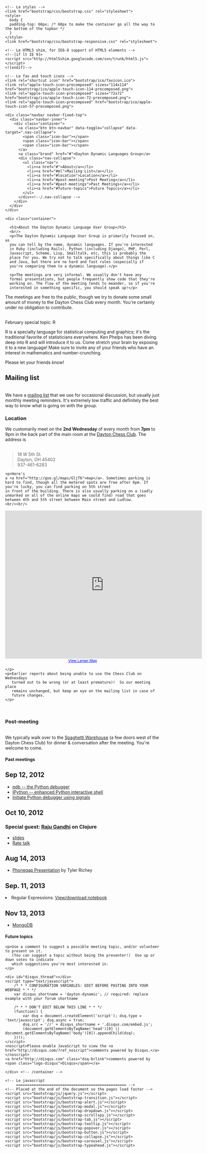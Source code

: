 <!DOCTYPE html>
<html lang="en">
  <head>
    <meta charset="utf-8">
    <title>Dayton Dynamic Languages User Group</title>
    <meta name="viewport" content="width=device-width, initial-scale=1.0">
    <meta name="description" content="Dayton, Ohio meeting for computer programmers in Ruby, Python, Perl, PHP, JavaScript, etc.">
    <meta name="author" content="">

    <!-- Le styles -->
    <link href="bootstrap/css/bootstrap.css" rel="stylesheet">
    <style>
      body {
      padding-top: 60px; /* 60px to make the container go all the way to the bottom of the topbar */
      }
    </style>
    <link href="bootstrap/css/bootstrap-responsive.css" rel="stylesheet">

    <!-- Le HTML5 shim, for IE6-8 support of HTML5 elements -->
    <!--[if lt IE 9]>
    <script src="http://html5shim.googlecode.com/svn/trunk/html5.js"></script>
    <![endif]-->

    <!-- Le fav and touch icons -->
    <link rel="shortcut icon" href="bootstrap/ico/favicon.ico">
    <link rel="apple-touch-icon-precomposed" sizes="114x114" href="bootstrap/ico/apple-touch-icon-114-precomposed.png">
    <link rel="apple-touch-icon-precomposed" sizes="72x72" href="bootstrap/ico/apple-touch-icon-72-precomposed.png">
    <link rel="apple-touch-icon-precomposed" href="bootstrap/ico/apple-touch-icon-57-precomposed.png">
  </head>

  <body>

    <div class="navbar navbar-fixed-top">
      <div class="navbar-inner">
        <div class="container">
          <a class="btn btn-navbar" data-toggle="collapse" data-target=".nav-collapse">
            <span class="icon-bar"></span>
            <span class="icon-bar"></span>
            <span class="icon-bar"></span>
          </a>
          <a class="brand" href="#">Dayton Dynamic Languages Group</a>
          <div class="nav-collapse">
            <ul class="nav">
              <li><a href="#">About</a></li>
              <li><a href="#ml">Mailing List</a></li>
              <li><a href="#location">Location</a></li>
              <li><a href="#post-meeting">Post Meeting</a></li>
              <li><a href="#past-meetings">Past Meetings</a></li>
              <li><a href="#future-topics">Future Topics</a></li>
            </ul>
          </div><!--/.nav-collapse -->
        </div>
      </div>
    </div>

    <div class="container">

      <h1>About the Dayton Dynamic Language User Group</h1>
      <br/>
      <p>The Dayton Dynamic Language User Group is primarily focused on, as
      you can tell by the name, dynamic languages. If you're interested
      in Ruby (including Rails), Python (including Django), PHP, Perl,
      Javascript, Scheme, Lisp, Smalltalk, etc, this is probably the
      place for you. We try not to talk specifically about things like C
      and Java, but there are no hard and fast rules (especially if
      you're comparing them to a dynamic language).</p>

      <p>The meetings are very informal. We usually don't have any
      formal presentations, but people frequently show code that they're
      working on. The flow of the meeting tends to meander, so if you're
      interested in something specific, you should speak up!</p>
<section id="ml"/>
      <p>The meetings are free to the public, though we try to donate
      some small amount of money to the Dayton Chess Club every month.
      You're certainly under no obligation to contribute.</p>
<br/>
February special topic: R

R is a specialty language for statistical computing and graphics; it's
the traditional favorite of statisticians everywhere.  Ken Phelps has
been diving deep into R and will introduce it to us.  Come stretch
your brain by exposing it to a new language!  Make sure to invite any
of your friends who have an interest in mathematics and
number-crunching.

Please let your friends know!

<p>
<h1>Mailing list</h1>
<br/>
<section id="location"/>
We have a <a href="http://lists.dma1.org/listinfo.cgi/dynamic-lang-sig-dma1.org">mailing list</a> that we use for occasional discussion, but
usually just monthly meeting reminders. It's extremely low traffic and
definitely the best way to know what is going on with the group.

</p>

<h1>Location</h1>
<p>
    We customarily meet on the <b>2nd Wednesday</b> of every month from
    <b>7pm</b> to 9pm in the back part of the main room at
    the <a href="http://www.daytonchessclub.com/">Dayton Chess Club</a>.
    The address is<br/><br/><blockquote>18 W 5th St.<br/> Dayton, OH 45402<br/>
    937-461-6283</blockquote></p> 

    <p>Here's
    a <a href="http://goo.gl/maps/GljT6">map</a>. Sometimes parking is
    hard to find, though all the metered spots are free after 6pm. If you're lucky, you can find parking on 5th street
    in front of the building. There is also usually parking on a (sadly
    unmarked on all of the online maps we could find) road that goes
    between 4th and 5th street between Main street and Ludlow.
    <br/><br/>

<center><iframe width="640" height="480" frameborder="0" scrolling="no"
                marginheight="0" marginwidth="0"
                src="https://maps.google.com/maps?f=q&amp;source=s_q&amp;hl=en&amp;geocode=&amp;q=18+W+5th+St,+Dayton,+OH+45402&amp;doflg=ptm&amp;ie=UTF8&amp;hq=&amp;hnear=18+W+5th+St,+Dayton,+Montgomery,+Ohio+45402&amp;t=m&amp;ll=39.756428,-84.191837&amp;spn=0.015836,0.027466&amp;z=15&amp;iwloc=A&amp;output=embed"></iframe><br /><small><a href="https://maps.google.com/maps?f=q&amp;source=embed&amp;hl=en&amp;geocode=&amp;q=18+W+5th+St,+Dayton,+OH+45402&amp;doflg=ptm&amp;ie=UTF8&amp;hq=&amp;hnear=18+W+5th+St,+Dayton,+Montgomery,+Ohio+45402&amp;t=m&amp;ll=39.756428,-84.191837&amp;spn=0.015836,0.027466&amp;z=15&amp;iwloc=A"
                                                                                                                                                                                                                                                                                                                                                      style="color:#0000FF;text-align:left">View
      Larger Map</a></small></center>

    </p>
    <p>Earlier reports about being unable to use the Chess Club on Wednesdays
       turned out to be wrong (or at least premature)!  So our meeting place
       remains unchanged, but keep an eye on the mailing list in case of
       future changes.
    </p>
</section>
<br/>

<section id="post-meeting">
<p>

  <h1>Post-meeting</h1>
<br/>
We typically walk over to the <a href="http://www.meatballs.com/">Spaghetti Warehouse</a> (a few doors west of
the Dayton Chess Club) for dinner & conversation after the meeting.
You're welcome to come.

</p>

<section id="past-meetings">
  <h1>Past meetings</h1>
  <h2>Sep 12, 2012</h2>
    <ul>
      <li><a href="http://docs.python.org/py3k/library/pdb.html">
        pdb -- the Python debugger
      </a></li>
      <li><a href="http://ipython.org">IPython -- enhanced Python interactive shell</a></li>
      <li><a href="http://myownhat.blogspot.com.au/2012/08/initiate-debugger-using-signals.html">
            Initiate Python debugger using signals
          </a></li>
    </ul>
  <h2>Oct 10, 2012</h2>
    <h3>Special guest: <a href="http://www.nofluffjuststuff.com/conference/speaker/raju_gandhi">Raju Gandhi</a> on Clojure</h3>
    <ul>
      <li><a href="Finding_Clojure.pdf">slides</a></li>
      <li><a href="http://spkr8.com/t/17451">Rate talk</a></li>
    </ul>
  <h2>Aug 14, 2013</h2>
  <ul>
    <li><a href="Phonegap_by_Tyler_Richey.ppt">Phonegap Presentation</a> by Tyler Richey</li>
  </ul>
  <h2>Sep. 11, 2013</h2>
    <li>Regular Expressions: <a href="http://nbviewer.ipython.org/urls/raw.github.com/dayton-dynamic/dayton-dynamic.github.com/master/regular_expressions.ipynb">View/download notebook</a></li>
  </ul>
  <h2>Nov 13, 2013</h2>
    <ul>
    <li><a href="http://nbviewer.ipython.org/7461964">MongoDB</a></li>
    </ul>  
  

</section>

<section id="future-topics">
  <h1>Future topics</h1>

    <p>Use a comment to suggest a possible meeting topic, and/or volunteer to present on it.  
       (You can suggest a topic without being the presenter!)  Use up or down votes to indicate
       which suggestions you're most interested in.
    </p>
    
    <div id="disqus_thread"></div>
    <script type="text/javascript">
        /* * * CONFIGURATION VARIABLES: EDIT BEFORE PASTING INTO YOUR WEBPAGE * * */
        var disqus_shortname = 'dayton-dynamic'; // required: replace example with your forum shortname

        /* * * DON'T EDIT BELOW THIS LINE * * */
        (function() {
            var dsq = document.createElement('script'); dsq.type = 'text/javascript'; dsq.async = true;
            dsq.src = '//' + disqus_shortname + '.disqus.com/embed.js';
            (document.getElementsByTagName('head')[0] || document.getElementsByTagName('body')[0]).appendChild(dsq);
        })();
    </script>
    <noscript>Please enable JavaScript to view the <a href="http://disqus.com/?ref_noscript">comments powered by Disqus.</a></noscript>
    <a href="http://disqus.com" class="dsq-brlink">comments powered by <span class="logo-disqus">Disqus</span></a>
  
</section>

    </div> <!-- /container -->

    <!-- Le javascript
         ================================================== -->
    <!-- Placed at the end of the document so the pages load faster -->
    <script src="bootstrap/js/jquery.js"></script>
    <script src="bootstrap/js/bootstrap-transition.js"></script>
    <script src="bootstrap/js/bootstrap-alert.js"></script>
    <script src="bootstrap/js/bootstrap-modal.js"></script>
    <script src="bootstrap/js/bootstrap-dropdown.js"></script>
    <script src="bootstrap/js/bootstrap-scrollspy.js"></script>
    <script src="bootstrap/js/bootstrap-tab.js"></script>
    <script src="bootstrap/js/bootstrap-tooltip.js"></script>
    <script src="bootstrap/js/bootstrap-popover.js"></script>
    <script src="bootstrap/js/bootstrap-button.js"></script>
    <script src="bootstrap/js/bootstrap-collapse.js"></script>
    <script src="bootstrap/js/bootstrap-carousel.js"></script>
    <script src="bootstrap/js/bootstrap-typeahead.js"></script>

  </body>
</html>
